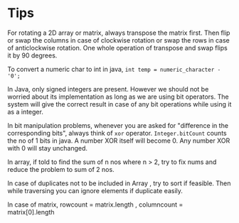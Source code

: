 # Tips

For rotating a 2D array or matrix, always transpose the matrix first. Then flip or swap the columns in case of clockwise rotation or swap the rows in case of anticlockwise rotation. One whole operation of transpose and swap flips it by 90 degrees.

To convert a numeric char to int in java, `int temp = numeric_character - '0';`

In Java, only signed integers are present. However we should not be worried about its implementation as long as we are using bit operators. The system will give the correct result in case of any bit operations while using it as a integer.

In bit manipulation problems, whenever you are asked for "difference in the corresponding bits", always think of `xor` operator. `Integer.bitCount` counts the no of 1 bits in java.
A number XOR itself will become 0. Any number XOR with 0 will stay unchanged.

In array, if told to find the sum of n nos where n > 2, try to fix nums and reduce the problem to  sum of  2 nos.

In case of duplicates not to be included in Array , try to sort if feasible. Then while traversing you can ignore elements if duplicate easily. 

In case of matrix,  rowcount = matrix.length , columncount = matrix[0].length 




